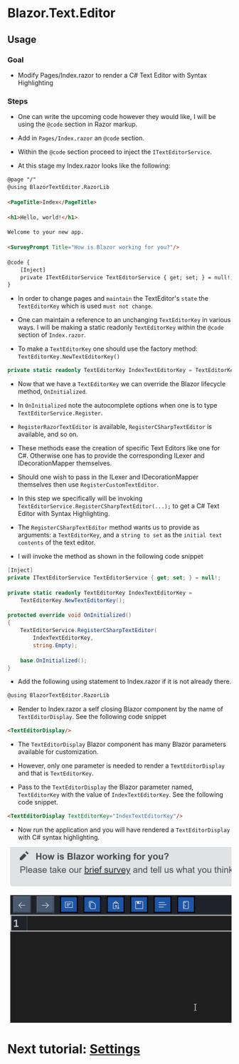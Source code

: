 # Blazor.Text.Editor

## Usage

### Goal

- Modify Pages/Index.razor to render a C# Text Editor with Syntax Highlighting

### Steps
- One can write the upcoming code however they would like, I will be using the `@code` section in Razor markup.

- Add in `Pages/Index.razor` an `@code` section.

- Within the `@code` section proceed to inject the `ITextEditorService`.

- At this stage my Index.razor looks like the following:

```html
@page "/"
@using BlazorTextEditor.RazorLib

<PageTitle>Index</PageTitle>

<h1>Hello, world!</h1>

Welcome to your new app.

<SurveyPrompt Title="How is Blazor working for you?"/>

@code {
    [Inject]
    private ITextEditorService TextEditorService { get; set; } = null!;
}
```

- In order to change pages and `maintain` the TextEditor's `state` the `TextEditorKey` which is used `must not change`.

- One can maintain a reference to an unchanging `TextEditorKey` in various ways. I will be making a static readonly `TextEditorKey` within the `@code` section of `Index.razor`.

- To make a `TextEditorKey` one should use the factory method: `TextEditorKey.NewTextEditorKey()`

```csharp
private static readonly TextEditorKey IndexTextEditorKey = TextEditorKey.NewTextEditorKey();
```

- Now that we have a `TextEditorKey` we can override the Blazor lifecycle method, `OnInitialized`.

- In `OnInitialized` note the autocomplete options when one is to type `TextEditorService.Register`.

- `RegisterRazorTextEditor` is available, `RegisterCSharpTextEditor` is available, and so on. 

- These methods ease the creation of specific Text Editors like one for C#. Otherwise one has to provide the corresponding ILexer and IDecorationMapper themselves.

- Should one wish to pass in the ILexer and IDecorationMapper themselves then use `RegisterCustomTextEditor`.

- In this step we specifically will be invoking `TextEditorService.RegisterCSharpTextEditor(...);` to get a C# Text Editor with Syntax Highlighting.

- The `RegisterCSharpTextEditor` method wants us to provide as arguments: a `TextEditorKey`, and a `string to set` as the `initial text contents` of the text editor.

- I will invoke the method as shown in the following code snippet

```csharp
[Inject]
private ITextEditorService TextEditorService { get; set; } = null!;

private static readonly TextEditorKey IndexTextEditorKey = 
    TextEditorKey.NewTextEditorKey();

protected override void OnInitialized()
{
    TextEditorService.RegisterCSharpTextEditor(
        IndexTextEditorKey,
        string.Empty);
    
    base.OnInitialized();
}
```

- Add the following using statement to Index.razor if it is not already there.

```html
@using BlazorTextEditor.RazorLib
```

- Render to Index.razor a self closing Blazor component by the name of `TextEditorDisplay`. See the following code snippet

```html
<TextEditorDisplay/>
```

- The `TextEditorDisplay` Blazor component has many Blazor parameters available for customization.

- However, only one parameter is needed to render a `TextEditorDisplay` and that is `TextEditorKey`.

- Pass to the `TextEditorDisplay` the Blazor parameter named, `TextEditorKey` with the value of `IndexTextEditorKey`. See the following code snippet.

```html
<TextEditorDisplay TextEditorKey="IndexTextEditorKey"/>
```

- Now run the application and you will have rendered a `TextEditorDisplay` with C# syntax highlighting.

![Rendered C# Text Editor](/Images/Gifs/10_usage-rendered.gif)

# Next tutorial: [Settings](/Documentation/20_SETTINGS.md)